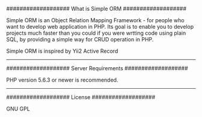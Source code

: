 ###################
What is Simple ORM
###################

Simple ORM is an Object Relation Mapping Framework - for people
who want to develop web application in PHP. Its goal is to enable you to develop projects
much faster than you could if you were wrtting code using plain SQL, by providing
a simple way for CRUD operation in PHP.

Simple ORM is inspired by Yii2 Active Record



*******************
###################
Server Requirements
###################


PHP version 5.6.3 or newer is recommended.


*******
###################
License
###################


GNU GPL


